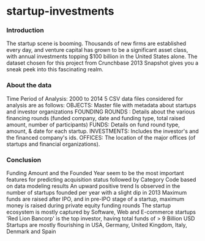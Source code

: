# startup-investments

### Introduction
The startup scene is booming. Thousands of new firms are established every day, and venture capital has grown to be a significant asset class, with annual investments topping $100 billion in the United States alone. The dataset chosen for this project from  Crunchbase 2013 Snapshot  gives you a sneak peek into this fascinating realm.

### About the data

Time Period of Analysis: 2000 to 2014
5 CSV data files considered for analysis are as follows:
OBJECTS: Master file with metadata about startups and investor organizations
FOUNDING ROUNDS : Details about the various financing rounds (funded company, date and funding type, total raised amount, number of participants)
FUNDS:  Details on fund round type, amount, & date for each startup.
INVESTMENTS: Includes the investor's and the financed company's ids.
OFFICES: The location of the major offices (of startups and financial organizations).

### Conclusion

Funding Amount and the Founded Year seem to be the most important features for predicting acquisition status followed by Category Code based on data modeling results
An upward positive trend Is observed in the number of startups founded per year with a slight dip in 2013
Maximum funds are  raised after IPO, and in pre-IPO stage of a startup, maximum money is raised during private equity funding rounds
The startup ecosystem is mostly captured by Software, Web and E-commerce startups
'Red Lion Bancorp' is the top investor, having total funds of > 9 Billion USD
Startups are mostly flourishing in USA, Germany, United Kingdom, Italy, Denmark and Spain
